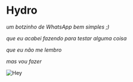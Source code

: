 # Hydro
*um botzinho de WhatsApp bem simples ;)*

_que eu acabei fazendo para testar alguma coisa_

_que eu não me lembro_

_mas vou fazer_

![Hey](https://i.imgur.com/yarii.gif)
